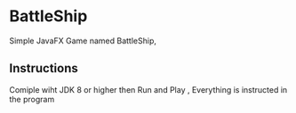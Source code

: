 # BattleShip
  Simple JavaFX Game named BattleShip, 

## Instructions 
   Comiple wiht JDK 8 or higher then Run and Play , Everything is instructed in the program
